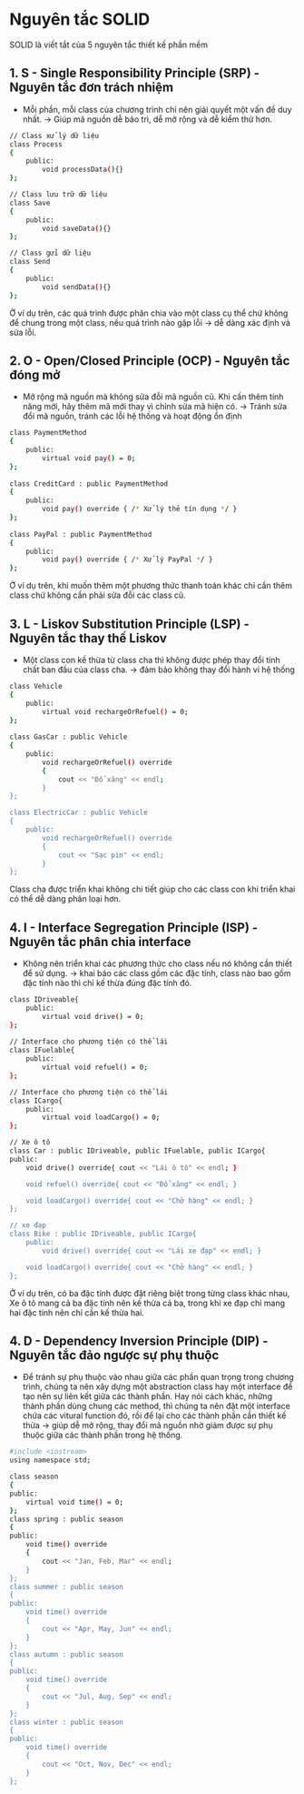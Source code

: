 # Nguyên tắc SOLID
SOLID là viết tắt của 5 nguyên tắc thiết kế phần mềm
## 1. S - Single Responsibility Principle (SRP) - Nguyên tắc đơn trách nhiệm
+ Mỗi phần, mỗi class của chương trình chỉ nên giải quyết một vấn đề duy nhất. -> Giúp mã nguồn dễ bảo trì, dễ mở rộng và dễ kiểm thử hơn.
``` bash
// Class xử lý dữ liệu
class Process
{
    public:
        void processData(){}
};

// Class lưu trữ dữ liệu
class Save
{
    public:
        void saveData(){}
};

// Class gửi dữ liệu
class Send
{
    public:
        void sendData(){}
};
```
Ở ví dụ trên, các quá trình được phân chia vào một class cụ thể chứ không để chung trong một class, nếu quá trình nào gặp lỗi -> dễ dàng xác định và sửa lỗi.
## 2. O - Open/Closed Principle (OCP) - Nguyên tắc đóng mở
+ Mở rộng mã nguồn mà không sửa đỗi mã nguồn cũ. Khi cần thêm tính năng mới, hãy thêm mã mới thay vì chỉnh sửa mã hiện có. -> Tránh sửa đổi mã nguồn, tránh các lỗi hệ thống và hoạt động ổn định
``` bash
class PaymentMethod
{
    public:
        virtual void pay() = 0;
};
   
class CreditCard : public PaymentMethod
{
    public:
        void pay() override { /* Xử lý thẻ tín dụng */ }
};
   
class PayPal : public PaymentMethod
{
    public:
        void pay() override { /* Xử lý PayPal */ }
};
```
Ở ví dụ trên, khi muốn thêm một phương thức thanh toán khác chỉ cần thêm class chứ không cần phải sửa đỗi các class cũ.
## 3. L - Liskov Substitution Principle (LSP) - Nguyên tắc thay thế Liskov
+ Một class con kế thừa từ class cha thì không được phép thay đổi tính chất ban đầu của class cha. -> đảm bảo không thay đổi hành vi hệ thống
``` bash
class Vehicle
{
    public:
        virtual void rechargeOrRefuel() = 0;
};
   
class GasCar : public Vehicle
{
    public:
        void rechargeOrRefuel() override
        {
            cout << "Đổ xăng" << endl;
        }
};

class ElectricCar : public Vehicle
{
    public:
        void rechargeOrRefuel() override
        {
            cout << "Sạc pin" << endl;
        }
};
```
Class cha được triển khai không chi tiết giúp cho các class con khi triển khai có thể dễ dàng phân loại hơn.
## 4. I - Interface Segregation Principle (ISP) - Nguyên tắc phân chia interface
+ Không nên triển khai các phương thức cho class nếu nó không cần thiết để sử dụng. -> khai báo các class gồm các đặc tính, class nào bao gồm đặc tính nào thì chỉ kế thừa đúng đặc tính đó.
``` bash
class IDriveable{
    public:
        virtual void drive() = 0;
};
   
// Interface cho phương tiện có thể lái
class IFuelable{
    public:
        virtual void refuel() = 0;
};

// Interface cho phương tiện có thể lái
class ICargo{
    public:
        virtual void loadCargo() = 0;
};

// Xe ô tô
class Car : public IDriveable, public IFuelable, public ICargo{
public:
    void drive() override{ cout << "Lái ô tô" << endl; }

    void refuel() override{ cout << "Đổ xăng" << endl; }

    void loadCargo() override{ cout << "Chở hàng" << endl; }
};

// xe đạp
class Bike : public IDriveable, public ICargo{
    public:
        void drive() override{ cout << "Lái xe đạp" << endl; }

	void loadCargo() override{ cout << "Chở hàng" << endl; }
};
```
Ở ví dụ trên, có ba đặc tính được đặt riêng biệt trong từng class khác nhau, Xe ô tô mang cả ba đặc tính nên kế thừa cả ba, trong khi xe đạp chỉ mang hai đặc tính nên chỉ cần kế thừa hai. 
## 4. D - Dependency Inversion Principle (DIP) - Nguyên tắc đảo ngược sự phụ thuộc
+ Để tránh sự phụ thuộc vào nhau giữa các phần quan trọng trong chương trình, chúng ta nên xây dựng một abstraction class hay một interface để tạo nên sự liên kết giữa các thành phần. Hay nói cách khác, những thành phần dùng chung các method, thì chúng ta nên đặt một interface chứa các vitural function đó, rồi để lại cho các thành phần cần thiết kế thừa -> giúp dễ mở rộng, thay đổi mã nguồn nhờ giảm được sự phụ thuộc giữa các thành phần trong hệ thống.
``` bash
#include <iostream>
using namespace std;

class season
{
public:
    virtual void time() = 0;
};
class spring : public season
{
public:
    void time() override
    {
        cout << "Jan, Feb, Mar" << endl;
    }
};
class summer : public season
{
public:
    void time() override
    {
        cout << "Apr, May, Jun" << endl;
    }
};
class autumn : public season
{
public:
    void time() override
    {
        cout << "Jul, Aug, Sep" << endl;
    }
};
class winter : public season
{
public:
    void time() override
    {
        cout << "Oct, Nov, Dec" << endl;
    }
};
```

